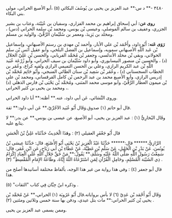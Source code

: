 ٣٤٨٠ -** د س:** عبد العزيز بن يحيى بن يُوسُفَ البكائي (٥) ،أبو الأصبغ الحراني، مولى بني البكاء.

**روى عن:** أبي إسحاق إبراهيم بن محمد الفزاري، وسفيان بن عُيَيْنَة، وعتاب بن بشير الجزري، وعفيف بن سالم الموصلي، وعيسى بْن يونس، ومحمد بْن سلمة الحراني (دس) ، ومخلد بن يَزِيدَ، ومعمر بن سُلَيْمان الرَّقِّيّ، والوليد بن مسلم.

**رَوَى عَنه:** أَبُو داود، وأَحْمَد بْن علي الأبار، وأحمد بْن مهدي بن رستم الأصبهاني، وإسماعيل بْن عَبد اللَّهِ الأصبهاني سمويه، وإسماعيل بن الفضل البلخي، وأبو عقيل أَنَس بْن سلم الخولاني، وبقي بْن مخلد الأندلسي، وجعفر بْن مُحَمَّد الفريابي، والحسن بْن عَلِيّ الخلال (د) ، والحسين بْن منصور النيسابوري، وأبو داود سُلَيْمان بن سيف الحراني، وأبو زُرْعَة عُبَيد اللَّهِ بْن عبد الكريم الرازي، وعلي بن الحسن التميمي الرازي ولقبه كراع، وعُمَر بن الخطاب السجستاني (د) ، وعُمَر بْن سَعِيد بْن سنان الطائي المنبجي، وأَبُو حَاتِم مُحَمَّد بْن إدريس الرازي، وأبو الأصبغ محمد بن عبد الرحمن بْن كامل القرقساني، ومحمد بْن علي بْن ميمون العطار الرَّقِّيّ، وأبو موسى محمد المثنى، ومُحَمَّد بْن يَحْيَى بْن فارس الذهلي (د) ، ومحمد بن يحيى بن كثير الحراني.

وروى النَّسَائي، عَن أبي داود، عنه.** أظنه:** أبا داود الحراني.

قال أبو حاتم (١) صدوق.وَقَال أَبُو عُبَيد الآجُرِّيّ،** عَن أبي داود:** ثقة.

وقَال البُخارِيُّ (١) : عبد العزيز بن يحيى، أبو الأصبغ، عن عيسى بن يونس،** عن بدر:** لا يتابع عليه.

قال أَبُو جَعْفَرٍ العقيلي (٢) : وهَذَا الْحَدِيثُ حَدَّثَنَاه عَلِيُّ بْنُ الْحَسَنِ

الرَّازِيُّ،****** قال:****** حَدَّثَنَا عَبْدُ الْعَزِيزِ بْنُ يَحْيَى أَبُو الأَصْبَغِ، قال: حَدَّثَنَا عِيسَى بْنُ يُونُسَ، عَنْ بَدْرِ بْنِ الْخَلِيلِ، عَنْ سَلْمِ بْنِ عَطِيَّةَ، عَنْ عَطَاءِ بْنِ أَبي رَبَاحٍ، عَنِ ابْنِ عُمَر، قال: سَمِعْتُ رَسُولَ اللَّهِ صَلَّى اللَّهُ عَلَيْهِ وسَلَّمَ،** يَقُولُ:** مَنْ حَقِّ جَلالِ اللَّهِ عَلَى الْعِبَادِ إِكْرَامُ ذِي الشَيْبَة الْمُسْلِمِ، وحَامِلِ الْقُرْآنِ لِمَنِ اسْتَرْعَاهُ اللَّهُ إِيَّاهُ، وطَاعَةُ الإِمَامِ الْمُقْسِطِ" (٣) .

قال أبو جعفر (٤) : وفي هذا رواية من غير هذا الوجه، بألفاظ مختلفة أسانيدها أصلح من هذا.

وذكره ابنُ حِبَّان فِي كتاب "الثقات" (٥) .

وَقَال أَبُو أَحْمَد بْن عَدِيّ (٦) لا بأس برواياته.قال أَبُو عَرُوبَة (١) الحراني،** عَنْ مُحَمَّد بْن يحيى بْن كثير الحراني:** مات بتل عيدي، ودفن بها سنة خمس وثلاثين ومئتين (٢) .

وممن يسمى عبد العزيز بن يحيى.